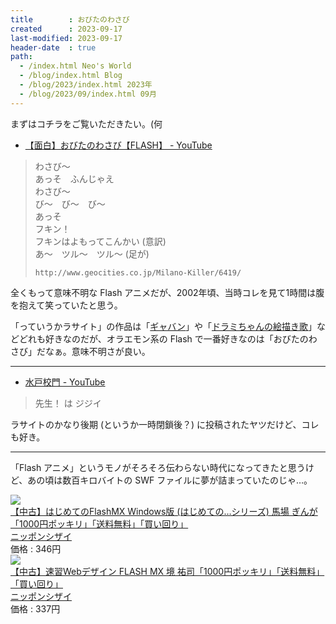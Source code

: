 ```yaml
---
title        : おびたのわさび
created      : 2023-09-17
last-modified: 2023-09-17
header-date  : true
path:
  - /index.html Neo's World
  - /blog/index.html Blog
  - /blog/2023/index.html 2023年
  - /blog/2023/09/index.html 09月
---
```


まずはコチラをご覧いただきたい。(何

- [【面白】おびたのわさび【FLASH】 - YouTube](https://www.youtube.com/watch?v=-ZwcwNGz2_I)

> わさび～  
> あっそ　ふんじゃえ  
> わさび～  
> び～　び～　び～  
> あっそ  
> フキン！  
> フキンはよもってこんかい (意訳)  
> あ～　ツル～　ツル～ (足が)
> 
> `http://www.geocities.co.jp/Milano-Killer/6419/`

全くもって意味不明な Flash アニメだが、2002年頃、当時コレを見て1時間は腹を抱えて笑っていたと思う。

「っていうかラサイト」の作品は「[ギャバン](https://www.youtube.com/watch?v=KCVD5KB7HNQ)」や「[ドラミちゃんの絵描き歌](https://www.youtube.com/watch?v=cP-ND9U_YvI)」などどれも好きなのだが、オラエモン系の Flash で一番好きなのは「おびたのわさび」だなぁ。意味不明さが良い。

---

- [水戸校門 - YouTube](https://www.youtube.com/watch?v=E2KqaKO74WA)

> 先生！ は ジジイ

ラサイトのかなり後期 (というか一時閉鎖後？) に投稿されたヤツだけど、コレも好き。

---

「Flash アニメ」というモノがそろそろ伝わらない時代になってきたと思うけど、あの頃は数百キロバイトの SWF ファイルに夢が詰まっていたのじゃ…。

<div class="ad-rakuten">
  <div class="ad-rakuten-image">
    <a href="https://hb.afl.rakuten.co.jp/hgc/g00s59g2.waxyc038.g00s59g2.waxydbd6/?pc=https%3A%2F%2Fitem.rakuten.co.jp%2Fbookguard1%2F9784798003078_02_4798003077%2F&amp;m=http%3A%2F%2Fm.rakuten.co.jp%2Fbookguard1%2Fi%2F14213533%2F">
      <img src="https://thumbnail.image.rakuten.co.jp/@0_mall/bookguard1/cabinet/asin00046/4798003077.jpg?_ex=128x128">
    </a>
  </div>
  <div class="ad-rakuten-info">
    <div class="ad-rakuten-title">
      <a href="https://hb.afl.rakuten.co.jp/hgc/g00s59g2.waxyc038.g00s59g2.waxydbd6/?pc=https%3A%2F%2Fitem.rakuten.co.jp%2Fbookguard1%2F9784798003078_02_4798003077%2F&amp;m=http%3A%2F%2Fm.rakuten.co.jp%2Fbookguard1%2Fi%2F14213533%2F">【中古】はじめてのFlashMX Windows版 (はじめての…シリーズ) 馬場 ぎんが「1000円ポッキリ」「送料無料」「買い回り」</a>
    </div>
    <div class="ad-rakuten-shop">
      <a href="https://hb.afl.rakuten.co.jp/hgc/g00s59g2.waxyc038.g00s59g2.waxydbd6/?pc=https%3A%2F%2Fwww.rakuten.co.jp%2Fbookguard1%2F&amp;m=http%3A%2F%2Fm.rakuten.co.jp%2Fbookguard1%2F">ニッポンシザイ</a>
    </div>
    <div class="ad-rakuten-price">価格 : 346円</div>
  </div>
</div>

<div class="ad-rakuten">
  <div class="ad-rakuten-image">
    <a href="https://hb.afl.rakuten.co.jp/hgc/g00s59g2.waxyc038.g00s59g2.waxydbd6/?pc=https%3A%2F%2Fitem.rakuten.co.jp%2Fbookguard1%2F9784774117645_02_4774117641%2F&amp;m=http%3A%2F%2Fm.rakuten.co.jp%2Fbookguard1%2Fi%2F14317096%2F">
      <img src="https://thumbnail.image.rakuten.co.jp/@0_mall/bookguard1/cabinet/asin00083/4774117641.jpg?_ex=128x128">
    </a>
  </div>
  <div class="ad-rakuten-info">
    <div class="ad-rakuten-title">
      <a href="https://hb.afl.rakuten.co.jp/hgc/g00s59g2.waxyc038.g00s59g2.waxydbd6/?pc=https%3A%2F%2Fitem.rakuten.co.jp%2Fbookguard1%2F9784774117645_02_4774117641%2F&amp;m=http%3A%2F%2Fm.rakuten.co.jp%2Fbookguard1%2Fi%2F14317096%2F">【中古】速習Webデザイン FLASH MX 境 祐司「1000円ポッキリ」「送料無料」「買い回り」</a>
    </div>
    <div class="ad-rakuten-shop">
      <a href="https://hb.afl.rakuten.co.jp/hgc/g00s59g2.waxyc038.g00s59g2.waxydbd6/?pc=https%3A%2F%2Fwww.rakuten.co.jp%2Fbookguard1%2F&amp;m=http%3A%2F%2Fm.rakuten.co.jp%2Fbookguard1%2F">ニッポンシザイ</a>
    </div>
    <div class="ad-rakuten-price">価格 : 337円</div>
  </div>
</div>
